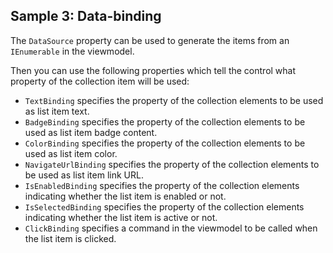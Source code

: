 ## Sample 3: Data-binding

The `DataSource` property can be used to generate the items from an `IEnumerable` in the viewmodel.

Then you can use the following properties which tell the control what property of the collection item will be used:

* `TextBinding` specifies the property of the collection elements to be used as list item text.
* `BadgeBinding` specifies the property of the collection elements to be used as list item badge content.
* `ColorBinding` specifies the property of the collection elements to be used as list item color.
* `NavigateUrlBinding` specifies the property of the collection elements to be used as list item link URL.
* `IsEnabledBinding` specifies the property of the collection elements indicating whether the list item is enabled or not.
* `IsSelectedBinding` specifies the property of the collection elements indicating whether the list item is active or not.
* `ClickBinding` specifies a command in the viewmodel to be called when the list item is clicked.